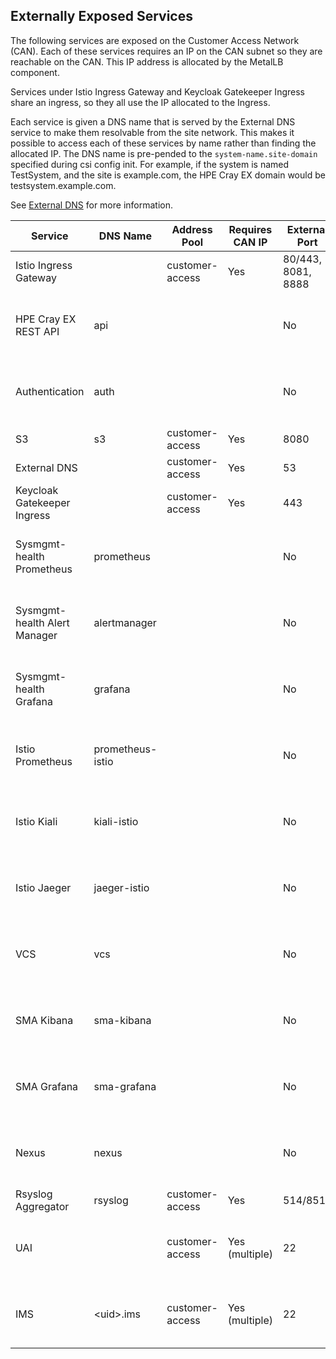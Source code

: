 ## Externally Exposed Services

The following services are exposed on the Customer Access Network \(CAN\). Each of these services requires an IP on the CAN subnet so they are reachable on the CAN. This IP address is allocated by the MetalLB component.

Services under Istio Ingress Gateway and Keycloak Gatekeeper Ingress share an ingress, so they all use the IP allocated to the Ingress.

Each service is given a DNS name that is served by the External DNS service to make them resolvable from the site network. This makes it possible to access each of these services by name rather than finding the allocated IP. The DNS name is pre-pended to the `system-name.site-domain` specified during csi config init. For example, if the system is named TestSystem, and the site is example.com, the HPE Cray EX domain would be testsystem.example.com.

See [External DNS](External_DNS.md) for more information.

|Service|DNS Name|Address Pool|Requires CAN IP|External Port|Notes|
|-------|--------|------------|---------------|-------------|-----|
|Istio Ingress Gateway| |customer-access|Yes|80/443, 8081, 8888| |
| HPE Cray EX REST API |api|| |No| Uses the IP of<br/>Istio Ingress<br/>Gateway |
| Authentication |auth|| |No| Uses the IP of<br/>Istio Ingress<br/>Gateway |
|S3|s3|customer-access|Yes|8080| |
|External DNS| |customer-access|Yes|53| |
|Keycloak Gatekeeper Ingress| |customer-access|Yes|443| |
| Sysmgmt-health Prometheus |prometheus|| |No| Uses the IP of<br/>Keycloak<br/>Gatekeeper<br/>Ingress |
| Sysmgmt-health Alert Manager |alertmanager|| |No| Uses the IP of<br/>Keycloak<br/>Gatekeeper<br/>Ingress |
| Sysmgmt-health Grafana |grafana|| |No| Uses the IP of<br/>Keycloak<br/>Gatekeeper<br/>Ingress |
| Istio Prometheus |prometheus-istio|| |No| Uses the IP of<br/>Keycloak<br/>Gatekeeper<br/>Ingress |
| Istio Kiali | kiali-istio      || |No| Uses the IP of<br/>Keycloak<br/>Gatekeeper<br/>Ingress |
| Istio Jaeger |jaeger-istio|| |No| Uses the IP of<br/>Keycloak<br/>Gatekeeper<br/>Ingress |
| VCS |vcs|| |No| Uses the IP of<br/>Keycloak<br/>Gatekeeper<br/>Ingress |
| SMA Kibana |sma-kibana|| |No| Uses the IP of<br/>Keycloak<br/>Gatekeeper<br/>Ingress |
| SMA Grafana |sma-grafana|| |No| Uses the IP of<br/>Keycloak<br/>Gatekeeper<br/>Ingress |
| Nexus |nexus|| |No| Uses the IP of<br/>Keycloak<br/>Gatekeeper<br/>Ingress |
|Rsyslog Aggregator|rsyslog|customer-access|Yes|514/8514| |
|UAI| |customer-access|Yes \(multiple\)|22|Can be several of these each with a unique ID|
|IMS|<uid\>.ims|customer-access|Yes \(multiple\)|22|Can be several of these each with a unique ID|



